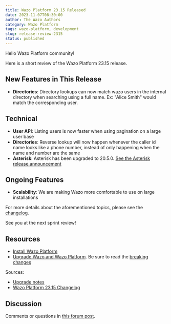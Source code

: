 ```yaml
---
title: Wazo Platform 23.15 Released
date: 2023-11-07T08:30:00
author: The Wazo Authors
category: Wazo Platform
tags: wazo-platform, development
slug: release-review-2315
status: published
---
```


Hello Wazo Platform community!

Here is a short review of the Wazo Platform 23.15 release.

## New Features in This Release
- **Directories**: Directory lookups can now match wazo users in the internal directory when searching using a full name. Ex: "Alice Smith" would match the corresponding user.

## Technical
- **User API**: Listing users is now faster when using pagination on a large user base
- **Directories**: Reverse lookup will now happen whenever the caller id name looks like a phone number, instead of only happening when the name and number are the same
- **Asterisk**: Asterisk has been upgraded to 20.5.0.  [See the Asterisk release announcement](https://www.asterisk.org/asterisk-news/asterisk-20-5-0-now-available/)

## Ongoing Features
- **Scalability**: We are making Wazo more comfortable to use on large installations

For more details about the aforementioned topics, please see the [changelog](https://wazo-dev.atlassian.net/issues/?jql=project%3DWAZO%20AND%20fixVersion%3D23.15).

See you at the next sprint review!

## Resources

- [Install Wazo Platform](/use-cases)
- [Upgrade Wazo and Wazo Platform](/uc-doc/upgrade/). Be sure to read the
  [breaking changes](/uc-doc/upgrade/upgrade_notes#23-15)

Sources:

- [Upgrade notes](/uc-doc/upgrade/upgrade_notes#23-15)
- [Wazo Platform 23.15 Changelog](https://wazo-dev.atlassian.net/issues/?jql=project%3DWAZO%20AND%20fixVersion%3D23.15)

## Discussion

Comments or questions in
[this forum post](https://wazo-platform.discourse.group/t/blog-wazo-platform-23-15-released).
